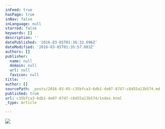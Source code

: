 ```yaml
---
inFeed: true
hasPage: true
inNav: false
inLanguage: null
starred: false
keywords: []
description: ''
datePublished: '2016-03-05T01:36:33.696Z'
dateModified: '2016-03-05T01:35:57.083Z'
authors: []
publisher:
  name: null
  domain: null
  url: null
  favicon: null
title: ''
author: []
sourcePath: _posts/2016-03-05-c35bfca3-6db1-4e07-8747-c8455a13b574.md
published: true
url: c35bfca3-6db1-4e07-8747-c8455a13b574/index.html
_type: Article

---
```

![](https://the-grid-user-content.s3-us-west-2.amazonaws.com/7e3e3fc3-e4b6-4a06-a65f-2d47777c49bb.jpg)
